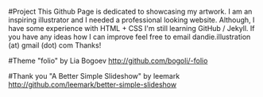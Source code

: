 #Project
This Github Page is dedicated to showcasing my artwork. I am an inspiring illustrator and I needed a professional looking website. Although, I have some experience with HTML + CSS I'm still learning GitHub / Jekyll. If you have any ideas how I can improve feel free to email dandie.illustration (at) gmail (dot) com Thanks!

#Theme
"folio" by Lia Bogoev
http://github.com/bogoli/-folio 


#Thank you
"A Better Simple Slideshow" by leemark
http://github.com/leemark/better-simple-slideshow